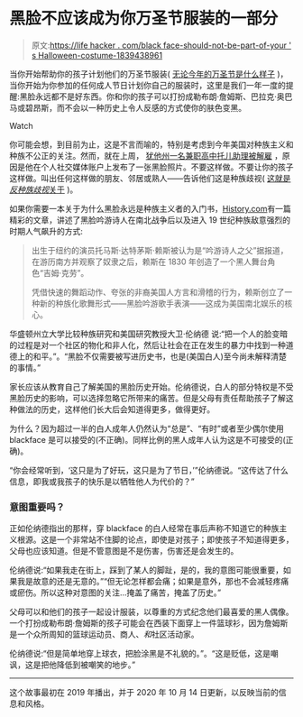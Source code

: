 # 黑脸不应该成为你万圣节服装的一部分

> 原文:[https://life hacker . com/black face-should-not-be-part-of-your ' s Halloween-costume-1839438961](https://lifehacker.com/blackface-should-not-be-part-of-your-halloween-costume-1839438961)

当你开始帮助你的孩子计划他们的万圣节服装( [无论今年的万圣节是什么样子](https://offspring.lifehacker.com/this-map-can-help-you-decide-whether-to-go-trick-or-tre-1845128409) )，当你开始为你参加的任何成人节日计划你自己的服装时，这里是我们一年一度的提醒:黑脸永远都不是好东西。你和你的孩子可以打扮成勒布朗·詹姆斯、巴拉克·奥巴马或碧昂斯，而不会以一种历史上令人反感的方式使你的肤色变黑。

Watch

你可能会想，到目前为止，这是不言而喻的，特别是考虑到今年美国对种族主义和种族不公正的关注。然而，就在上周， [犹他州一名兼职高中托儿助理被解雇](https://www.deseret.com/utah/2020/10/8/21508449/blackface-social-media-school-jordan-district-child-care) ，原因是他在个人社交媒体账户上发布了一张黑脸照片。不要这样做。不要让你的孩子这样做。叫出任何这样做的朋友、邻居或熟人——告诉他们这是种族歧视( [这就是*反种族歧视*关于](https://lifehacker.com/the-difference-between-being-not-racist-and-anti-racist-1843834092) )。

如果你需要一本关于为什么黑脸永远是种族主义者的入门书，[History.com](https://www.history.com/news/blackface-history-racism-origins)有一篇精彩的文章，讲述了黑脸吟游诗人在南北战争后以及进入 19 世纪种族敌意强烈的时期人气飙升的方式:

> 出生于纽约的演员托马斯·达特茅斯·赖斯被认为是“吟游诗人之父”据报道，在游历南方并观察了奴隶之后，赖斯在 1830 年创造了一个黑人舞台角色“吉姆·克劳”。
> 
> 凭借快速的舞蹈动作、夸张的非裔美国人方言和滑稽的行为，赖斯创立了一种新的种族化歌舞形式——黑脸吟游歌手表演——这成为美国南北娱乐的核心。

华盛顿州立大学比较种族研究和美国研究教授大卫·伦纳德 说:“把一个人的脸变暗的过程是对一个社区的物化和非人化，然后让社会在正在发生的暴力中找到一种道德上的和平。”。“黑脸不仅需要被写进历史书，也是(美国白人)至今尚未解释清楚的事情。”

家长应该从教育自己了解美国的黑脸历史开始。伦纳德说，白人的部分特权是不受黑脸历史的影响，可以选择忽略它所带来的痛苦。但是父母有责任帮助孩子了解这种做法的历史，这样他们长大后会知道得更多，做得更好。

为什么？因为超过一半的白人成年人仍然认为“总是”、“有时”或者至少偶尔使用 blackface 是可以接受的(不正确)。同样比例的黑人成年人认为这是不可接受的(正确)。

“你会经常听到，‘这只是为了好玩，这只是为了节日，’”伦纳德说。“这传达了什么信息，即我或我孩子的快乐是以牺牲他人为代价的？”

### 意图重要吗？

正如伦纳德指出的那样，穿 blackface 的白人经常在事后声称不知道它的种族主义根源。这是一个非常站不住脚的论点，即使是对孩子；即使孩子不知道得更多，父母也应该知道。但是不管意图是不是伤害，伤害还是会发生的。

伦纳德说:“如果我走在街上，踩到了某人的脚趾，是的，我的意图可能很重要，如果我是故意的还是无意的。”“但无论怎样都会痛；如果是意外，那也不会减轻疼痛或瘀伤。所以这种对意图的关注...掩盖了痛苦，掩盖了历史。”

父母可以和他们的孩子一起设计服装，以尊重的方式纪念他们最喜爱的黑人偶像。一个打扮成勒布朗·詹姆斯的孩子可能会在西装下面穿上一件篮球衫，因为詹姆斯是一个众所周知的篮球运动员、商人、*和*社区活动家。

伦纳德说:“但是简单地穿上球衣，把脸涂黑是不礼貌的。”。“这是贬低，这是嘲讽，这是把他降低到被嘲笑的地步。”

* * *

这个故事最初在 2019 年播出，并于 2020 年 10 月 14 日更新，以反映当前的信息和风格。